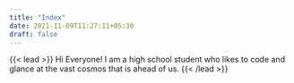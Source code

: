 ```yaml
---
title: "Index"
date: 2021-11-09T11:27:11+05:30
draft: false
---
```


{{< lead >}}
Hi Everyone! I am a high school student who likes to code and glance at the vast cosmos that is ahead of us.
{{< /lead >}}